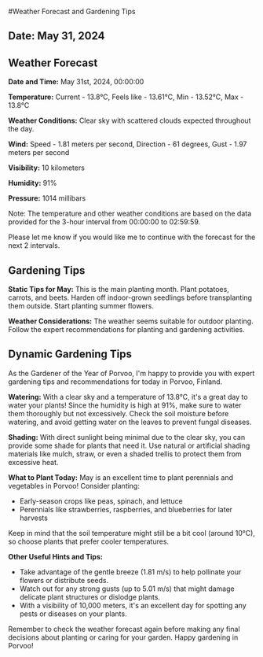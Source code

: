 #Weather Forecast and Gardening Tips
## Date: May 31, 2024

## Weather Forecast
**Date and Time:** May 31st, 2024, 00:00:00

**Temperature:** Current - 13.8°C, Feels like - 13.61°C, Min - 13.52°C, Max - 13.8°C

**Weather Conditions:** Clear sky with scattered clouds expected throughout the day.

**Wind:** Speed - 1.81 meters per second, Direction - 61 degrees, Gust - 1.97 meters per second

**Visibility:** 10 kilometers

**Humidity:** 91%

**Pressure:** 1014 millibars

Note: The temperature and other weather conditions are based on the data provided for the 3-hour interval from 00:00:00 to 02:59:59.

Please let me know if you would like me to continue with the forecast for the next 2 intervals.
## Gardening Tips
**Static Tips for May:**
This is the main planting month. Plant potatoes, carrots, and beets. Harden off indoor-grown seedlings before transplanting them outside. Start planting summer flowers.

**Weather Considerations:**
The weather seems suitable for outdoor planting. Follow the expert recommendations for planting and gardening activities.
## Dynamic Gardening Tips
As the Gardener of the Year of Porvoo, I'm happy to provide you with expert gardening tips and recommendations for today in Porvoo, Finland.

**Watering:** With a clear sky and a temperature of 13.8°C, it's a great day to water your plants! Since the humidity is high at 91%, make sure to water them thoroughly but not excessively. Check the soil moisture before watering, and avoid getting water on the leaves to prevent fungal diseases.

**Shading:** With direct sunlight being minimal due to the clear sky, you can provide some shade for plants that need it. Use natural or artificial shading materials like mulch, straw, or even a shaded trellis to protect them from excessive heat.

**What to Plant Today:** May is an excellent time to plant perennials and vegetables in Porvoo! Consider planting:

* Early-season crops like peas, spinach, and lettuce
* Perennials like strawberries, raspberries, and blueberries for later harvests

Keep in mind that the soil temperature might still be a bit cool (around 10°C), so choose plants that prefer cooler temperatures.

**Other Useful Hints and Tips:**

* Take advantage of the gentle breeze (1.81 m/s) to help pollinate your flowers or distribute seeds.
* Watch out for any strong gusts (up to 5.01 m/s) that might damage delicate plant structures or dislodge plants.
* With a visibility of 10,000 meters, it's an excellent day for spotting any pests or diseases on your plants.

Remember to check the weather forecast again before making any final decisions about planting or caring for your garden. Happy gardening in Porvoo!